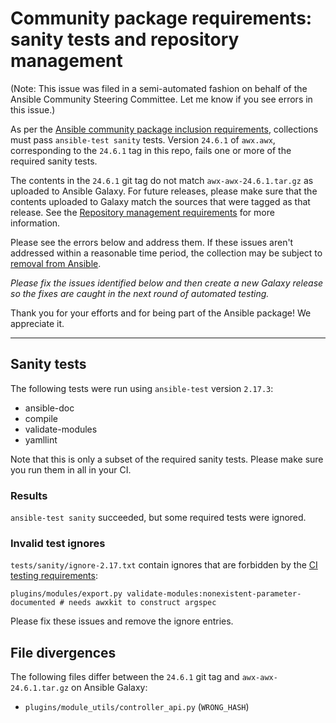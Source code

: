 # Community package requirements: sanity tests and repository management

(Note: This issue was filed in a semi-automated fashion on behalf of the Ansible Community Steering Committee. Let me know if you see errors in this issue.)

As per the [Ansible community package inclusion requirements][ci-testing], collections must pass `ansible-test sanity` tests. Version `24.6.1` of `awx.awx`, corresponding to the `24.6.1` tag in this repo, fails one or more of the required sanity tests.

The contents in the `24.6.1` git tag do not match `awx-awx-24.6.1.tar.gz` as uploaded to Ansible Galaxy. For future releases, please make sure that the contents uploaded to Galaxy match the sources that were tagged as that release. See the [Repository management requirements][repo-mgmt] for more information.

Please see the errors below and address them. If these issues aren't addressed within a reasonable time period, the collection may be subject to [removal from Ansible][removal].

*Please fix the issues identified below and then create a new Galaxy release so the fixes are caught in the next round of automated testing.*

Thank you for your efforts and for being part of the Ansible package! We appreciate it.

---

## Sanity tests

The following tests were run using `ansible-test` version `2.17.3`:

- ansible-doc
- compile
- validate-modules
- yamllint

Note that this is only a subset of the required sanity tests. Please make sure you run them in all in your CI.

### Results

`ansible-test sanity` succeeded, but some required tests were ignored.

### Invalid test ignores

`tests/sanity/ignore-2.17.txt` contain ignores that are forbidden by the [CI testing requirements][ci-testing]:

``` text
plugins/modules/export.py validate-modules:nonexistent-parameter-documented # needs awxkit to construct argspec
```

Please fix these issues and remove the ignore entries.

## File divergences

The following files differ between the `24.6.1` git tag and `awx-awx-24.6.1.tar.gz` on Ansible Galaxy:

- `plugins/module_utils/controller_api.py` (`WRONG_HASH`)


[ci-testing]: https://docs.ansible.com/ansible/latest/community/collection_contributors/collection_requirements.html#ci-testing
[repo-mgmt]: https://docs.ansible.com/ansible/latest/community/collection_contributors/collection_requirements.html#repository-management
[removal]: https://github.com/ansible-collections/overview/blob/main/removal_from_ansible.rst
